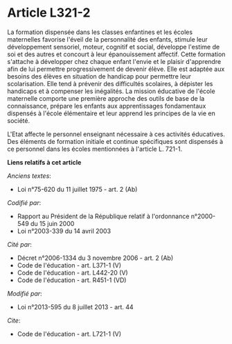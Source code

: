 # Article L321-2

La formation dispensée dans les classes enfantines et les écoles maternelles favorise l'éveil de la personnalité des enfants,
stimule leur développement sensoriel, moteur, cognitif et social, développe l'estime de soi et des autres et concourt à leur
épanouissement affectif. Cette formation s'attache à développer chez chaque enfant l'envie et le plaisir d'apprendre afin de
lui permettre progressivement de devenir élève. Elle est adaptée aux besoins des élèves en situation de handicap pour
permettre leur scolarisation. Elle tend à prévenir des difficultés scolaires, à dépister les handicaps et à compenser les
inégalités. La mission éducative de l'école maternelle comporte une première approche des outils de base de la connaissance,
prépare les enfants aux apprentissages fondamentaux dispensés à l'école élémentaire et leur apprend les principes de la vie
en société. 

L'Etat affecte le personnel enseignant nécessaire à ces activités éducatives. Des éléments de formation initiale et continue
spécifiques sont dispensés à ce personnel dans les écoles mentionnées à l'article L. 721-1.

**Liens relatifs à cet article**

_Anciens textes_:

  - Loi n°75-620 du 11 juillet 1975 - art. 2 (Ab)

_Codifié par_:

  - Rapport au Président de la République relatif à l'ordonnance n°2000-549 du 15 juin 2000
  - Loi n°2003-339 du 14 avril 2003

_Cité par_:

  - Décret n°2006-1334 du 3 novembre 2006 - art. 2 (Ab)
  - Code de l'éducation - art. L371-1 (V)
  - Code de l'éducation - art. L442-20 (V)
  - Code de l'éducation - art. R451-1 (VD)

_Modifié par_:

  - Loi n°2013-595 du 8 juillet 2013 - art. 44

_Cite_:

  - Code de l'éducation - art. L721-1 (V)
